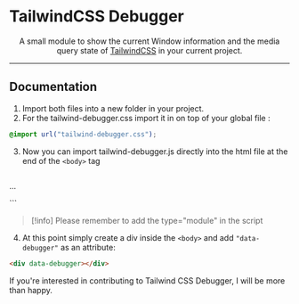 # TailwindCSS Debugger
<p align="center">
  A small module to show the current Window information and the media query state of <a href="https://www.tailwindcss.com">TailwindCSS</a> in your current project.
</p>

------

## Documentation

1) Import both files into a new folder in your project.
2) For the tailwind-debugger.css import it in on top of your global file :

```css
@import url("tailwind-debugger.css");
```

3) Now you can import tailwind-debugger.js directly into the html file at the end of the `<body>` tag
   ```html
...
	<script type="module" src="/tailwind-debugger.js"></script>
</body>
```

>[!info]
>Please remember to add the type="module" in the script

4) At this point simply create a div inside the `<body>` and add `"data-debugger"` as an attribute:

```html
<div data-debugger></div>
```

If you're interested in contributing to Tailwind CSS Debugger, I will be more than happy.
